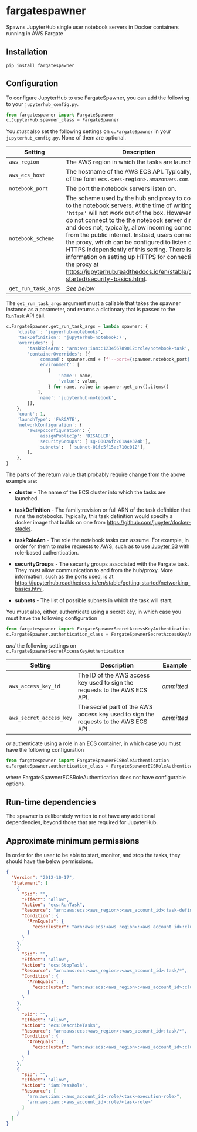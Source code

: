 # fargatespawner

Spawns JupyterHub single user notebook servers in Docker containers running in AWS Fargate

## Installation

```
pip install fargatespawner
```

## Configuration

To configure JupyterHub to use FargateSpawner, you can add the following to your `jupyterhub_config.py`.

```python
from fargatespawner import FargateSpawner
c.JupyterHub.spawner_class = FargateSpawner
```

You _must_ also set the following settings on `c.FargateSpawner` in your `jupyterhub_config.py`. None of them are optional.

| Setting | Description | Example |
| --- | --- | --- |
| `aws_region` | The AWS region in which the tasks are launched. | `'eu-west-1'` |
| `aws_ecs_host`  | The hostname of the AWS ECS API. Typically, this is of the form `ecs.<aws-region>.amazonaws.com`. | `'ecs.eu-west-1.amazonaws.com'` |
| `notebook_port` | The port the notebook servers listen on. | `8888` |
| `notebook_scheme` | The scheme used by the hub and proxy to connect to the notebook servers. At the time of writing `'https'` will not work out of the box. However, users do not connect to the the notebook server directly, and does not, typically, allow incoming connections from the public internet. Instead, users connect to the proxy, which can be configured to listen on HTTPS independently of this setting. There is more information on setting up HTTPS for connections to the proxy at https://jupyterhub.readthedocs.io/en/stable/getting-started/security-basics.html. | `'http'` |
| `get_run_task_args` | _See below_ | _See below_ |

The `get_run_task_args` argument must a callable that takes the spawner instance as a parameter, and returns a dictionary that is passed to the [`RunTask`](https://docs.aws.amazon.com/AmazonECS/latest/APIReference/API_RunTask.html) API call.

```python
c.FargateSpawner.get_run_task_args = lambda spawner: {
    'cluster': 'jupyerhub-notebooks',
    'taskDefinition': 'jupyterhub-notebook:7',
    'overrides': {
        'taskRoleArn': 'arn:aws:iam::123456789012:role/notebook-task',
        'containerOverrides': [{
            'command': spawner.cmd + [f'--port={spawner.notebook_port}', '--config=notebook_config.py'],
            'environment': [
                {
                    'name': name,
                    'value': value,
                } for name, value in spawner.get_env().items()
            ],
            'name': 'jupyterhub-notebook',
        }],
    },
    'count': 1,
    'launchType': 'FARGATE',
    'networkConfiguration': {
        'awsvpcConfiguration': {
            'assignPublicIp': 'DISABLED',
            'securityGroups': ['sg-00026fc201a4e374b'],
            'subnets':  ['subnet-01fc5f15ac710c012'],
        },
    },
}
```

The parts of the return value that probably require change from the above example are:

- **cluster** - The name of the ECS cluster into which the tasks are launched.

- **taskDefinition** - The family:revision or full ARN of the task definition that runs the notebooks. Typically, this task definition would specify a docker image that builds on one from https://github.com/jupyter/docker-stacks.

- **taskRoleArn** - The role the notebook tasks can assume. For example, in order for them to make requests to AWS, such as to use [Jupyter S3](https://github.com/uktrade/jupyters3) with role-based authentication.

- **securityGroups** - The security groups associated with the Fargate task. They must allow communication to and from the hub/proxy. More information, such as the ports used, is at https://jupyterhub.readthedocs.io/en/stable/getting-started/networking-basics.html.

- **subnets** - The list of possible subnets in which the task will start.

You must also, either, authenticate using a secret key, in which case you must have the following configuration

```python
from fargatespawner import FargateSpawnerSecretAccessKeyAuthentication
c.FargateSpawner.authentication_class = FargateSpawnerSecretAccessKeyAuthentication
```

_and_ the following settings on `c.FargateSpawnerSecretAccessKeyAuthentication`

| Setting | Description | Example |
| --- | --- | --- |
| `aws_access_key_id` | The ID of the AWS access key used to sign the requests to the AWS ECS API. | _ommitted_ |
| `aws_secret_access_key` | The secret part of the AWS access key used to sign the requests to the AWS ECS API .| _ommitted_ |

_or_ authenticate using a role in an ECS container, in which case you must have the following configuration

```python
from fargatespawner import FargateSpawnerECSRoleAuthentication
c.FargateSpawner.authentication_class = FargateSpawnerECSRoleAuthentication
```

where FargateSpawnerECSRoleAuthentication does not have configurable options.


## Run-time dependencies

The spawner is deliberately written to not have any additional dependencies, beyond those that are required for JupyterHub.

## Approximate minimum permissions

In order for the user to be able to start, monitor, and stop the tasks, they should have the below permissions.

```json
{
  "Version": "2012-10-17",
  "Statement": [
    {
      "Sid": "",
      "Effect": "Allow",
      "Action": "ecs:RunTask",
      "Resource": "arn:aws:ecs:<aws_region>:<aws_account_id>:task-definition/<task_family>:*",
      "Condition": {
        "ArnEquals": {
          "ecs:cluster": "arn:aws:ecs:<aws_region>:<aws_account_id>:cluster/<cluster_name>"
        }
      }
    },
    {
      "Sid": "",
      "Effect": "Allow",
      "Action": "ecs:StopTask",
      "Resource": "arn:aws:ecs:<aws_region>:<aws_account_id>:task/*",
      "Condition": {
        "ArnEquals": {
          "ecs:cluster": "arn:aws:ecs:<aws_region>:<aws_account_id>:cluster/<cluster_name>"
        }
      }
    },
    {
      "Sid": "",
      "Effect": "Allow",
      "Action": "ecs:DescribeTasks",
      "Resource": "arn:aws:ecs:<aws_region>:<aws_account_id>:task/*",
      "Condition": {
        "ArnEquals": {
          "ecs:cluster": "arn:aws:ecs:<aws_region>:<aws_account_id>:cluster/<cluster_name>"
        }
      }
    },
    {
      "Sid": "",
      "Effect": "Allow",
      "Action": "iam:PassRole",
      "Resource": [
        "arn:aws:iam::<aws_account_id>:role/<task-execution-role>",
        "arn:aws:iam::<aws_account_id>:role/<task-role>"
      ]
    }
  ]
}
```
